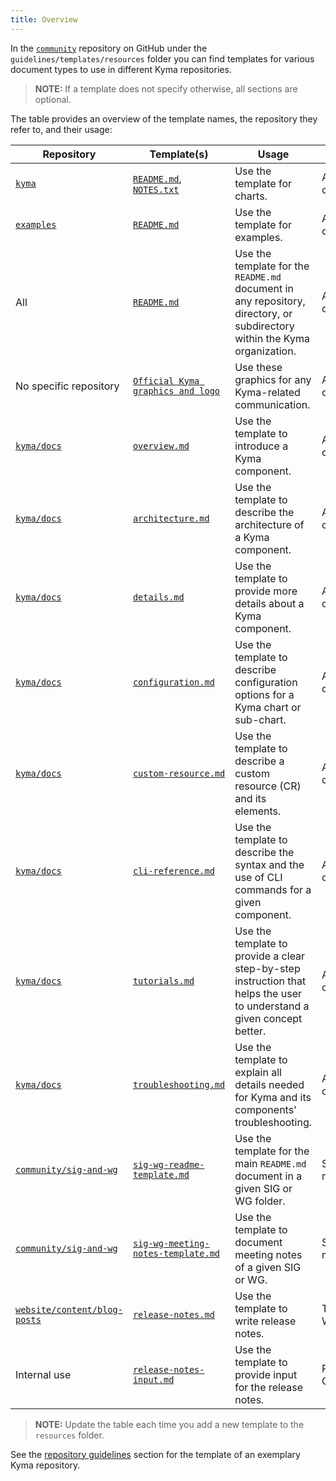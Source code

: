 ```yaml
---
title: Overview
---
```


In the [`community`](https://github.com/kyma-project/community/tree/master/guidelines/templates/resources) repository on GitHub under the `guidelines/templates/resources` folder you can find templates for various document types to use in different Kyma repositories.

>**NOTE:** If a template does not specify otherwise, all sections are optional.

The table provides an overview of the template names, the repository they refer to, and their usage:

| Repository | Template(s) | Usage | Author |
|---|---|---|---|
| [`kyma`](https://github.com/kyma-project/kyma)| [`README.md`](https://github.com/kyma-project/community/blob/master/guidelines/templates/resources/chart_README.md), [`NOTES.txt`](https://github.com/kyma-project/community/blob/master/guidelines/templates/resources/NOTES.txt) | Use the template for charts. | All contributors |
| [`examples`](https://github.com/kyma-project/examples) | [`README.md`](https://github.com/kyma-projectj/community/blob/master/guidelines/templates/resources/example_README.md) | Use the template for examples. | All contributors |
| All | [`README.md`](https://github.com/kyma-project/community/blob/master/guidelines/repository-guidelines/repository-template/README.md) | Use the template for the `README.md` document in any repository, directory, or subdirectory within the Kyma organization. | All contributors |
| No specific repository | [`Official Kyma graphics and logo`](https://github.com/kyma-project/community/blob/master/guidelines/templates/resources/assets) | Use these graphics for any Kyma-related communication. | All contributors |
| [`kyma/docs`](https://github.com/kyma-project/kyma/tree/master/docs) | [`overview.md`](https://github.com/kyma-project/community/blob/master/guidelines/templates/resources/overview.md) | Use the template to introduce a Kyma component. | All contributors |
| [`kyma/docs`](https://github.com/kyma-project/kyma/tree/master/docs) | [`architecture.md`](https://github.com/kyma-project/community/blob/master/guidelines/templates/resources/architecture.md) | Use the template to describe the architecture of a Kyma component. | All contributors |
| [`kyma/docs`](https://github.com/kyma-project/kyma/tree/master/docs) | [`details.md`](https://github.com/kyma-project/community/blob/master/guidelines/templates/resources/details.md) | Use the template to provide more details about a Kyma component. | All contributors |
| [`kyma/docs`](https://github.com/kyma-project/kyma/tree/master/docs) | [`configuration.md`](https://github.com/kyma-project/community/blob/master/guidelines/templates/resources/configuration.md) | Use the template to describe configuration options for a Kyma chart or sub-chart. | All contributors |
| [`kyma/docs`](https://github.com/kyma-project/kyma/tree/master/docs) | [`custom-resource.md`](https://github.com/kyma-project/community/blob/master/guidelines/templates/resources/custom-resource.md) | Use the template to describe a custom resource (CR) and its elements. | All contributors |
| [`kyma/docs`](https://github.com/kyma-project/kyma/tree/master/docs) | [`cli-reference.md`](https://github.com/kyma-project/community/blob/master/guidelines/templates/resources/cli-reference.md) | Use the template to describe the syntax and the use of CLI commands for a given component. | All contributors |
| [`kyma/docs`](https://github.com/kyma-project/kyma/tree/master/docs) | [`tutorials.md`](https://github.com/kyma-project/community/blob/master/guidelines/templates/resources/tutorials.md) | Use the template to provide a clear step-by-step instruction that helps the user to understand a given concept better. | All contributors |
| [`kyma/docs`](https://github.com/kyma-project/kyma/tree/master/docs) | [`troubleshooting.md`](https://github.com/kyma-project/community/blob/master/guidelines/templates/resources/troubleshooting.md) | Use the template to explain all details needed for Kyma and its components' troubleshooting. | All contributors |
| [`community/sig-and-wg`](https://github.com/kyma-project/community/tree/master/sig-and-wg) | [`sig-wg-readme-template.md`](https://github.com/kyma-project/community/blob/master/guidelines/templates/resources/sig-wg-readme-template.md) | Use the template for the main `README.md` document in a given SIG or WG folder. | SIG and WG members |
| [`community/sig-and-wg`](https://github.com/kyma-project/community/tree/master/sig-and-wg) | [`sig-wg-meeting-notes-template.md`](https://github.com/kyma-project/community/blob/master/guidelines/templates/resources/sig-wg-meeting-notes-template.md) | Use the template to document meeting notes of a given SIG or WG. | SIG and WG members |
| [`website/content/blog-posts`](https://github.com/kyma-project/website/tree/master/content/blog-posts) | [`release-notes.md`](https://github.com/kyma-project/community/blob/master/guidelines/templates/resources/release-notes.md) | Use the template to write release notes. | Technical Writers |
| Internal use | [`release-notes-input.md`](https://github.com/kyma-project/community/blob/master/guidelines/templates/resources/release-notes-input.md) | Use the template to provide input for the release notes. | Product Owners |


>**NOTE:** Update the table each time you add a new template to the `resources` folder.

See the [repository guidelines](https://github.com/kyma-project/community/blob/master/guidelines/repository-guidelines/repository-template) section for the template of an exemplary Kyma repository.
